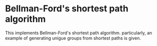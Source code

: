# Bellman-Ford's shortest path algorithm

This implements Bellman-Ford's shortest path algorithm. particularly, an example of generating unigue groups from shortest paths is given.
